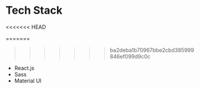 # Tech Stack
<<<<<<< HEAD

=======
>>>>>>> ba2deba1b70967bbe2cbd385999846ef099d9c0c
- React.js
- Sass
- Material UI
